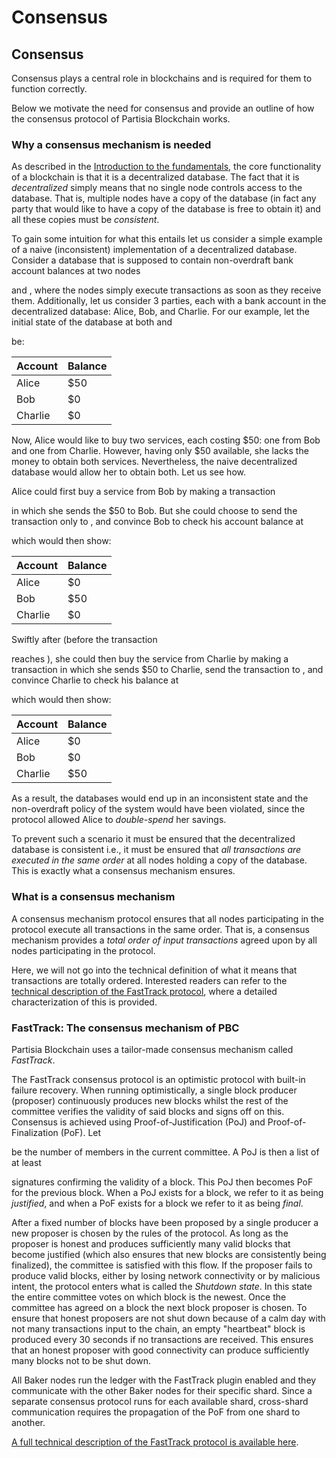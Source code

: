 # Consensus

## Consensus <a href="#consensus" id="consensus"></a>

Consensus plays a central role in blockchains and is required for them to function correctly.

Below we motivate the need for consensus and provide an outline of how the consensus protocol of Partisia Blockchain works.

### Why a consensus mechanism is needed <a href="#why-a-consensus-mechanism-is-needed" id="why-a-consensus-mechanism-is-needed"></a>

As described in the [Introduction to the fundamentals](https://partisiablockchain.gitlab.io/documentation/pbc-fundamentals/introduction-to-the-fundamentals.html#what-is-a-blockchain), the core functionality of a blockchain is that it is a decentralized database. The fact that it is _decentralized_ simply means that no single node controls access to the database. That is, multiple nodes have a copy of the database (in fact any party that would like to have a copy of the database is free to obtain it) and all these copies must be _consistent_.

To gain some intuition for what this entails let us consider a simple example of a naive (inconsistent) implementation of a decentralized database. Consider a database that is supposed to contain non-overdraft bank account balances at two nodes

and , where the nodes simply execute transactions as soon as they receive them. Additionally, let us consider 3 parties, each with a bank account in the decentralized database: Alice, Bob, and Charlie. For our example, let the initial state of the database at both and

be:

| Account | Balance |
| ------- | ------- |
| Alice   | $50     |
| Bob     | $0      |
| Charlie | $0      |

Now, Alice would like to buy two services, each costing $50: one from Bob and one from Charlie. However, having only $50 available, she lacks the money to obtain both services. Nevertheless, the naive decentralized database would allow her to obtain both. Let us see how.

Alice could first buy a service from Bob by making a transaction

in which she sends the $50 to Bob. But she could choose to send the transaction only to , and convince Bob to check his account balance at

which would then show:

| Account | Balance |
| ------- | ------- |
| Alice   | $0      |
| Bob     | $50     |
| Charlie | $0      |

Swiftly after (before the transaction

reaches ), she could then buy the service from Charlie by making a transaction in which she sends $50 to Charlie, send the transaction to , and convince Charlie to check his balance at

which would then show:

| Account | Balance |
| ------- | ------- |
| Alice   | $0      |
| Bob     | $0      |
| Charlie | $50     |

As a result, the databases would end up in an inconsistent state and the non-overdraft policy of the system would have been violated, since the protocol allowed Alice to _double-spend_ her savings.

To prevent such a scenario it must be ensured that the decentralized database is consistent i.e., it must be ensured that _all transactions are executed in the same order_ at all nodes holding a copy of the database. This is exactly what a consensus mechanism ensures.

### What is a consensus mechanism <a href="#what-is-a-consensus-mechanism" id="what-is-a-consensus-mechanism"></a>

A consensus mechanism protocol ensures that all nodes participating in the protocol execute all transactions in the same order. That is, a consensus mechanism provides a _total order of input transactions_ agreed upon by all nodes participating in the protocol.

Here, we will not go into the technical definition of what it means that transactions are totally ordered. Interested readers can refer to the [technical description of the FastTrack protocol](https://drive.google.com/file/d/1nxAMs95F3Y6LhibOjHiDVRgAN2Z51iLn/view), where a detailed characterization of this is provided.

### FastTrack: The consensus mechanism of PBC <a href="#fasttrack-the-consensus-mechanism-of-pbc" id="fasttrack-the-consensus-mechanism-of-pbc"></a>

Partisia Blockchain uses a tailor-made consensus mechanism called _FastTrack_.

The FastTrack consensus protocol is an optimistic protocol with built-in failure recovery. When running optimistically, a single block producer (proposer) continuously produces new blocks whilst the rest of the committee verifies the validity of said blocks and signs off on this. Consensus is achieved using Proof-of-Justification (PoJ) and Proof-of-Finalization (PoF). Let

be the number of members in the current committee. A PoJ is then a list of at least

signatures confirming the validity of a block. This PoJ then becomes PoF for the previous block. When a PoJ exists for a block, we refer to it as being _justified_, and when a PoF exists for a block we refer to it as being _final_.

After a fixed number of blocks have been proposed by a single producer a new proposer is chosen by the rules of the protocol. As long as the proposer is honest and produces sufficiently many valid blocks that become justified (which also ensures that new blocks are consistently being finalized), the committee is satisfied with this flow. If the proposer fails to produce valid blocks, either by losing network connectivity or by malicious intent, the protocol enters what is called the _Shutdown state_. In this state the entire committee votes on which block is the newest. Once the committee has agreed on a block the next block proposer is chosen. To ensure that honest proposers are not shut down because of a calm day with not many transactions input to the chain, an empty "heartbeat" block is produced every 30 seconds if no transactions are received. This ensures that an honest proposer with good connectivity can produce sufficiently many blocks not to be shut down.

All Baker nodes run the ledger with the FastTrack plugin enabled and they communicate with the other Baker nodes for their specific shard. Since a separate consensus protocol runs for each available shard, cross-shard communication requires the propagation of the PoF from one shard to another.&#x20;

[A full technical description of the FastTrack protocol is available here](https://drive.google.com/file/d/1nxAMs95F3Y6LhibOjHiDVRgAN2Z51iLn/view).
